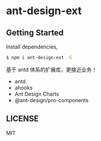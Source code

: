 # ant-design-ext

## Getting Started

Install dependencies,

```bash
$ npm i ant-design-ext -S
```

基于 antd 体系的扩展库，更接近业务！

- antd
- ahooks
- Ant Design Charts
- @ant-design/pro-components

## LICENSE

MIT
